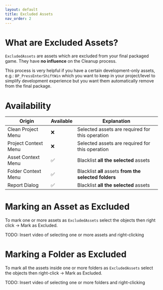 ```yaml
---
layout: default
title: Excluded Assets
nav_order: 2
---
```


# What are Excluded Assets?

`ExcludedAssets` are assets which are excluded from your final packaged game. They have **no influence** on the Cleanup process.

This process is very helpful if you have a certain development-only assets, e.g.: `BP_PressEnterShiftWin` which you want to keep in your project/level to simplify development experience but you want them automatically remove from the final package.

# Availability


Origin                | Available | Explanation                                                    |
--------------------- | --------- | -------------------------------------------------------------- |
Clean Project Menu    | ❌        | Selected assets are required for this operation               |
Project Context Menu  | ❌        | Selected assets are required for this operation               |
Asset Context Menu    | ✅        | Blacklist **all the selected** assets                         |
Folder Context Menu   | ✅        | Blacklist **all** assets **from the selected folders**        |
Report Dialog         | ✅        | Blacklist **all the selected** assets                         |



# Marking an Asset as Excluded

To mark one or more assets as `ExcludedAssets` select the objects then right click -> Mark as Excluded.

TODO: Insert video of selecting one or more assets and right-clicking

# Marking a Folder as Excluded

To mark all the assets inside one or more folders as `ExcludedAssets` select the objects then right-click -> Mark as Excluded.

TODO: Insert video of selecting one or more folders and right-clicking